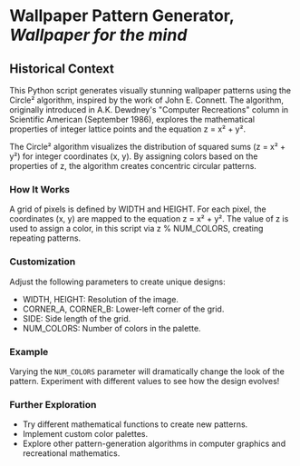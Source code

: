 # Wallpaper Pattern Generator, ***Wallpaper for the mind***

## Historical Context

This Python script generates visually stunning wallpaper patterns using the Circle² algorithm, inspired by the work of John E. Connett. The algorithm, originally introduced in A.K. Dewdney's "Computer Recreations" column in Scientific American (September 1986), explores the mathematical properties of integer lattice points and the equation z = x² + y².

The Circle² algorithm visualizes the distribution of squared sums (z = x² + y²) for integer coordinates (x, y). By assigning colors based on the properties of z, the algorithm creates concentric circular patterns.

### How It Works

A grid of pixels is defined by WIDTH and HEIGHT.
For each pixel, the coordinates (x, y) are mapped to the equation z = x² + y².
The value of z is used to assign a color, in this script via z % NUM_COLORS, creating repeating patterns.

### Customization

Adjust the following parameters to create unique designs:

- WIDTH, HEIGHT: Resolution of the image.
- CORNER_A, CORNER_B: Lower-left corner of the grid.
- SIDE: Side length of the grid.
- NUM_COLORS: Number of colors in the palette.

### Example

Varying the `NUM_COLORS` parameter will dramatically change the look of the pattern. Experiment with different values to see how the design evolves!

### Further Exploration

- Try different mathematical functions to create new patterns.
- Implement custom color palettes.
- Explore other pattern-generation algorithms in computer graphics and recreational mathematics.
